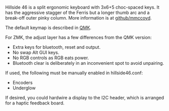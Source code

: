 Hillside 46 is a split ergonomic keyboard with 3x6+5 choc-spaced keys.
It has the aggressive stagger of the Ferris but a longer thumb arc and a break-off outer pinky column.
More information is at [github/mmccoyd](https://github.com/mmccoyd/hillside/).

The default keymap is described in
  [QMK](https://github.com/qmk/qmk_firmware/tree/master/keyboards/handwired/hillside/46).
  
For ZMK, the adjust layer has a few differences from the QMK version:

- Extra keys for bluetooth, reset and output.
- No swap Alt GUI keys.
- No RGB controls as RGB eats power.
- Bluetooth clear is deliberately in an inconvenient spot to avoid unpairing.

If used, the following must be manually enabled in hillside46.conf:

- Encoders
- Underglow

If desired, you could hardwire a display to the I2C header,
  which is arranged for a haptic feedback board.